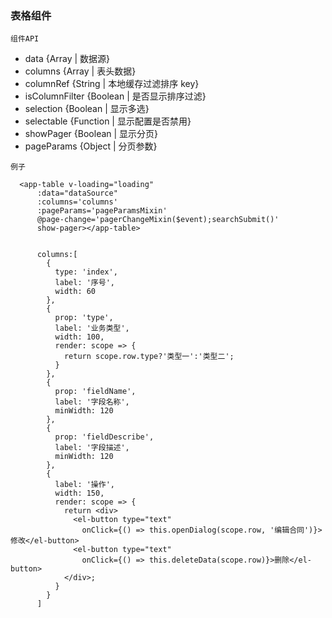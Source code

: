 ### 表格组件

`组件API`

- data {Array | 数据源}
- columns {Array | 表头数据}
- columnRef {String | 本地缓存过滤排序 key}
- isColumnFilter {Boolean | 是否显示排序过滤}
- selection {Boolean | 显示多选}
- selectable {Function | 显示配置是否禁用}
- showPager {Boolean | 显示分页}
- pageParams {Object | 分页参数}

`例子`

```
  <app-table v-loading="loading"
      :data="dataSource"
      :columns='columns'
      :pageParams='pageParamsMixin'
      @page-change='pagerChangeMixin($event);searchSubmit()'
      show-pager></app-table>


      columns:[
        {
          type: 'index',
          label: '序号',
          width: 60
        },
        {
          prop: 'type',
          label: '业务类型',
          width: 100,
          render: scope => {
            return scope.row.type?'类型一':'类型二';
          }
        },
        {
          prop: 'fieldName',
          label: '字段名称',
          minWidth: 120
        },
        {
          prop: 'fieldDescribe',
          label: '字段描述',
          minWidth: 120
        },
        {
          label: '操作',
          width: 150,
          render: scope => {
            return <div>
              <el-button type="text"
                onClick={() => this.openDialog(scope.row, '编辑合同')}>修改</el-button>
              <el-button type="text"
                onClick={() => this.deleteData(scope.row)}>删除</el-button>
            </div>;
          }
        }
      ]
```
